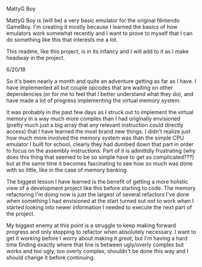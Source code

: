 MattyG Boy

MattyG Boy is (will be) a very basic emulator for the original Nintendo GameBoy. I'm creating it mostly because I learned the basics of how emulators work somewhat recently and I want to prove to myself that I can do something like this that interests me a lot.

This readme, like this project, is in its infancy and I will add to it as I make headway in the project.

6/20/18

So it's been nearly a month and quite an adventure getting as far as I have. I have implemented all but couple opcodes that are waiting on other dependencies (or for me to feel that I better understand what they do), and have made a lot of progress implementing the virtual memory system. 

It was probably in the past few days as I struck out to implement the virtual memory in a way much more complex than I had originally envisioned (pretty much just a big array that any relevant instruction could directly access) that I have learned the most brand new things. I didn't realize just how much more involved the memory system was than the simple CPU emulator I built for school, clearly they had dumbed down that part in order to focus on the assembly instructions. Part of it is admittdly frustrating (why does this thing that seemed to be so simple have to get so complicated???) but at the same time it becomes fascinating to see how so much was done with so little, like in the case of memory banking.

The biggest lesson I have learned is the benefit of getting a more holistic view of a development project like this before starting to code. The memory refactoring I'm doing now is just the largest of several refactors I've done when something I had envisioned at the start turned out not to work when I started looking into newer information I needed to execute the next part of the project.

My biggest enemy at this point is a struggle to keep making forward progress and only stopping to refactor when absolutely necessary. I want to get it *working* before I worry about making it *great*, but I'm having a hard time finding exactly where that line is between ugly/overly complex but works and too ugly, too overly complex, shouldn't be done this way and I should change it before continuing.
